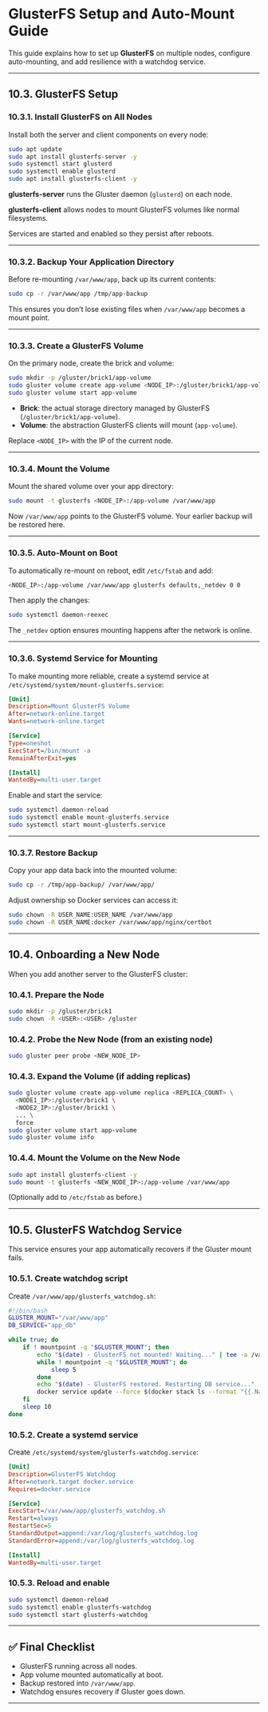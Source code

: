 # GlusterFS Setup and Auto-Mount Guide

This guide explains how to set up **GlusterFS** on multiple nodes, configure auto-mounting, and add resilience with a watchdog service.

---

## 10.3. GlusterFS Setup

### 10.3.1. Install GlusterFS on All Nodes

Install both the server and client components on every node:

```bash
sudo apt update
sudo apt install glusterfs-server -y
sudo systemctl start glusterd
sudo systemctl enable glusterd
sudo apt install glusterfs-client -y
```

**glusterfs-server** runs the Gluster daemon (`glusterd`) on each node.

**glusterfs-client** allows nodes to mount GlusterFS volumes like normal filesystems.

Services are started and enabled so they persist after reboots.

---

### 10.3.2. Backup Your Application Directory

Before re-mounting `/var/www/app`, back up its current contents:

```bash
sudo cp -r /var/www/app /tmp/app-backup
```

This ensures you don’t lose existing files when `/var/www/app` becomes a mount point.

---

### 10.3.3. Create a GlusterFS Volume

On the primary node, create the brick and volume:

```bash
sudo mkdir -p /gluster/brick1/app-volume
sudo gluster volume create app-volume <NODE_IP>:/gluster/brick1/app-volume force
sudo gluster volume start app-volume
```

- **Brick**: the actual storage directory managed by GlusterFS (`/gluster/brick1/app-volume`).
- **Volume**: the abstraction GlusterFS clients will mount (`app-volume`).

Replace `<NODE_IP>` with the IP of the current node.

---

### 10.3.4. Mount the Volume

Mount the shared volume over your app directory:

```bash
sudo mount -t glusterfs <NODE_IP>:/app-volume /var/www/app
```

Now `/var/www/app` points to the GlusterFS volume. Your earlier backup will be restored here.

---

### 10.3.5. Auto-Mount on Boot

To automatically re-mount on reboot, edit `/etc/fstab` and add:

```bash
<NODE_IP>:/app-volume /var/www/app glusterfs defaults,_netdev 0 0
```

Then apply the changes:

```bash
sudo systemctl daemon-reexec
```

The `_netdev` option ensures mounting happens after the network is online.

---

### 10.3.6. Systemd Service for Mounting

To make mounting more reliable, create a systemd service at `/etc/systemd/system/mount-glusterfs.service`:

```ini
[Unit]
Description=Mount GlusterFS Volume
After=network-online.target
Wants=network-online.target

[Service]
Type=oneshot
ExecStart=/bin/mount -a
RemainAfterExit=yes

[Install]
WantedBy=multi-user.target
```

Enable and start the service:

```bash
sudo systemctl daemon-reload
sudo systemctl enable mount-glusterfs.service
sudo systemctl start mount-glusterfs.service
```

---

### 10.3.7. Restore Backup

Copy your app data back into the mounted volume:

```bash
sudo cp -r /tmp/app-backup/ /var/www/app/
```

Adjust ownership so Docker services can access it:

```bash
sudo chown -R USER_NAME:USER_NAME /var/www/app
sudo chown -R USER_NAME:docker /var/www/app/nginx/certbot
```

---

## 10.4. Onboarding a New Node

When you add another server to the GlusterFS cluster:

### 10.4.1. Prepare the Node

```bash
sudo mkdir -p /gluster/brick1
sudo chown -R <USER>:<USER> /gluster
```

### 10.4.2. Probe the New Node (from an existing node)

```bash
sudo gluster peer probe <NEW_NODE_IP>
```

### 10.4.3. Expand the Volume (if adding replicas)

```bash
sudo gluster volume create app-volume replica <REPLICA_COUNT> \
  <NODE1_IP>:/gluster/brick1 \
  <NODE2_IP>:/gluster/brick1 \
  ... \
  force
sudo gluster volume start app-volume
sudo gluster volume info
```

### 10.4.4. Mount the Volume on the New Node

```bash
sudo apt install glusterfs-client -y
sudo mount -t glusterfs <NEW_NODE_IP>:/app-volume /var/www/app
```

(Optionally add to `/etc/fstab` as before.)

---

## 10.5. GlusterFS Watchdog Service

This service ensures your app automatically recovers if the Gluster mount fails.

### 10.5.1. Create watchdog script

Create `/var/www/app/glusterfs_watchdog.sh`:

```bash
#!/bin/bash
GLUSTER_MOUNT="/var/www/app"
DB_SERVICE="app_db"

while true; do
	if ! mountpoint -q "$GLUSTER_MOUNT"; then
		echo "$(date) - GlusterFS not mounted! Waiting..." | tee -a /var/log/glusterfs_watchdog.log
		while ! mountpoint -q "$GLUSTER_MOUNT"; do
			sleep 5
		done
		echo "$(date) - GlusterFS restored. Restarting DB service..." | tee -a /var/log/glusterfs_watchdog.log
		docker service update --force $(docker stack ls --format "{{.Name}}")_${DB_SERVICE}
	fi
	sleep 10
done
```

### 10.5.2. Create a systemd service

Create `/etc/systemd/system/glusterfs-watchdog.service`:

```ini
[Unit]
Description=GlusterFS Watchdog
After=network.target docker.service
Requires=docker.service

[Service]
ExecStart=/var/www/app/glusterfs_watchdog.sh
Restart=always
RestartSec=5
StandardOutput=append:/var/log/glusterfs_watchdog.log
StandardError=append:/var/log/glusterfs_watchdog.log

[Install]
WantedBy=multi-user.target
```

### 10.5.3. Reload and enable

```bash
sudo systemctl daemon-reload
sudo systemctl enable glusterfs-watchdog
sudo systemctl start glusterfs-watchdog
```

---

## ✅ Final Checklist

- GlusterFS running across all nodes.
- App volume mounted automatically at boot.
- Backup restored into `/var/www/app`.
- Watchdog ensures recovery if Gluster goes down.

---

```

```
